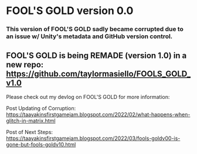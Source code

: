 # FOOL'S GOLD version 0.0 

### This version of FOOL'S GOLD sadly became corrupted due to an issue w/ Unity's metadata and GitHub version control. 

## FOOL'S GOLD is being REMADE (version 1.0) in a new repo: https://github.com/taylormasiello/FOOLS_GOLD_v1.0

Please check out my devlog on FOOL'S GOLD for more information:

Post Updating of Corruption: https://taayakinsfirstgamejam.blogspot.com/2022/02/what-happens-when-glitch-in-matrix.html

Post of Next Steps: https://taayakinsfirstgamejam.blogspot.com/2022/03/fools-goldv00-is-gone-but-fools-goldv10.html

